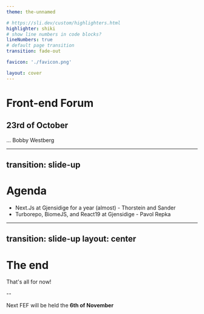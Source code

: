 ```yaml
---
theme: the-unnamed

# https://sli.dev/custom/highlighters.html
highlighter: shiki
# show line numbers in code blocks?
lineNumbers: true
# default page transition
transition: fade-out

favicon: './favicon.png'

layout: cover
---
```


# Front-end Forum

## 23rd of October

...
<twemoji-man-technologist/> Bobby Westberg

---
transition: slide-up
---

# <twemoji-spiral-notepad/> Agenda

* Next.Js at Gjensidige for a year (almost) - Thorstein and Sander
* Turborepo, BiomeJS, and React19 at Gjensidige - Pavol Repka

---
transition: slide-up
layout: center
---

# The end

That's all for now!

<twemoji-red-heart class="animate-ping"/>

--

<twemoji-spiral-calendar/> Next FEF will be held the **6th of November**
